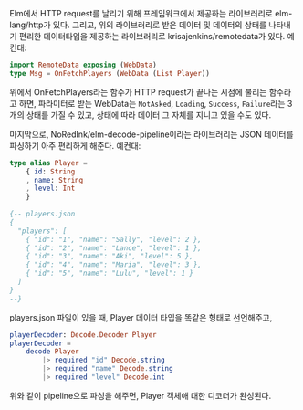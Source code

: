 Elm에서 HTTP request를 날리기 위해 프레임워크에서 제공하는 라이브러리로
elm-lang/http가 있다.
그리고, 위의 라이브러리로 받은 데이터 및 데이터의 상태를 나타내기 편리한 데이터타입을
제공하는 라이브러리로 krisajenkins/remotedata가 있다.
예컨대:

```elm
import RemoteData exposing (WebData)
type Msg = OnFetchPlayers (WebData (List Player))
```

위에서 OnFetchPlayers라는 함수가 HTTP request가 끝나는 시점에 불리는
함수라고 하면, 파라미터로 받는 WebData는 ```NotAsked```,
```Loading```, ```Success```, ```Failure```라는 3개의
상태를 가질 수 있고, 상태에 따라 데이터 그 자체를 지니고 있을 수도 있다.

마지막으로, NoRedInk/elm-decode-pipeline이라는 라이브러리는
JSON 데이터를 파싱하기 아주 편리하게 해준다. 예컨대:
```elm
type alias Player =
    { id: String
    , name: String
    , level: Int
    }
    
{-- players.json
{
  "players": [
    { "id": "1", "name": "Sally", "level": 2 },
    { "id": "2", "name": "Lance", "level": 1 },
    { "id": "3", "name": "Aki", "level": 5 },
    { "id": "4", "name": "Maria", "level": 3 },
    { "id": "5", "name": "Lulu", "level": 1 }
  ]
}
--}
```
players.json 파일이 있을 때, Player 데이터 타입을 똑같은 형태로 선언해주고,
```elm
playerDecoder: Decode.Decoder Player
playerDecoder =
    decode Player
        |> required "id" Decode.string
        |> required "name" Decode.string
        |> required "level" Decode.int
```
위와 같이 pipeline으로 파싱을 해주면, Player 객체애 대한 디코더가 완성된다.

